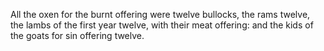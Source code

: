 All the oxen for the burnt offering were twelve bullocks, the rams twelve, the lambs of the first year twelve, with their meat offering: and the kids of the goats for sin offering twelve.
